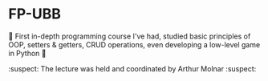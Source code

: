 # FP-UBB

:space_invader: First in-depth programming course I've had, studied basic principles of OOP, setters & getters, CRUD operations, even developing a low-level game in Python :space_invader:

:suspect: The lecture was held and coordinated by Arthur Molnar :suspect:
